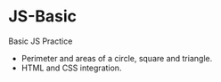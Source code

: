 # JS-Basic
 Basic JS Practice
 - Perimeter and areas of a circle, square and triangle.
 - HTML and CSS integration.